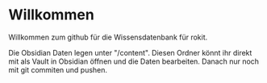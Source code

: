 # Willkommen

Willkommen zum github für die Wissensdatenbank für rokit.


Die Obsidian Daten legen unter "/content". Diesen Ordner könnt ihr direkt mit als Vault in Obsidian öffnen und die Daten bearbeiten. Danach nur noch mit git commiten und pushen.